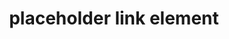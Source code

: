 ---
{
  "title": "placeholder link element",
  "description": "If the a element has no href attribute, then the element represents a placeholder for where a link might otherwise have been placed, if it had been relevant, consisting of just the element's contents.",
  "category": "html",
  "keywords": [
    "placeholder link element"
  ],
  "last_test_date": "2019-07-28",
  "test_results_url": "https://a11ysupport.io/tech/html/a_element",
  "test_url": "https://a11ysupport.io/tech/html/a_element",
  "notes_by_num": {
    "1": "HTML links example 6 - A placeholder link by itself: partial support because HTML5 does not call these anchors.",
    "2": "HTML links example 7 - A placeholder link in a paragraph: partial support because HTML5 does not call these anchors.",
    "3": "HTML links example 8 - A placeholder link that wraps many elements: partial support because HTML5 does not call these anchors.",
    "4": "HTML links example 6 - A placeholder link by itself: The text role was conveyed along with the readonly state. No semantics should be conveyed.",
    "5": "HTML links example 7 - A placeholder link in a paragraph: The text role was conveyed along with the readonly state. No semantics should be conveyed.",
    "6": "HTML links example 8 - A placeholder link that wraps many elements: The text role was conveyed along with the readonly state. No semantics should be conveyed.",
    "7": "HTML links example 6 - A placeholder link by itself: Partial support because the element is not \"clickable\""
  },
  "stats": {
    "dragon_win": {
      "chrome": {
        "75": "a"
      }
    },
    "jaws": {
      "chrome": {
        "75": "a #1 #2 #3"
      },
      "ie": {
        "11": "a #1 #2 #3"
      },
      "firefox": {
        "68": "a #1 #2 #3"
      }
    },
    "narrator": {
      "edge": {
        "44": "a #4 #5 #6"
      }
    },
    "nvda": {
      "chrome": {
        "75": "y"
      },
      "firefox": {
        "68": "y"
      }
    },
    "orca": {
      "firefox": {
        "69": "y"
      }
    },
    "talkback": {
      "and_chr": {
        "75": "y"
      }
    },
    "va_and": {
      "and_chr": {
        "77": "a"
      }
    },
    "vo_ios": {
      "ios_saf": {
        "12.3.1": "y"
      }
    },
    "vo_macos": {
      "safari": {
        "12.1.1": "a #7"
      }
    },
    "vc_ios": {
      "ios_saf": {
        "13.0": "a"
      }
    },
    "vc_macos": {
      "safari": {
        "13.0.2": "a"
      }
    },
    "wsr": {
      "edge": {
        "44": "a"
      },
      "chrome": {
        "77": "u"
      }
    }
  },
  "links": {
    "WHATWG HTML spec for the a element": "https://html.spec.whatwg.org/multipage/text-level-semantics.html#the-a-element",
    "HTML AAM for the a element (without href)": "https://w3c.github.io/html-aam/#el-a-no-href"
  }
}
---